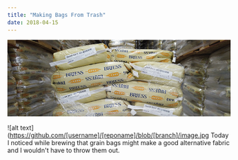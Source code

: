 ```yaml
---
title: "Making Bags From Trash"
date: 2018-04-15
---
```


![alt text](/assets/images/grain-bags-00.jpg)


![alt text](https://github.com/[username]/[reponame]/blob/[branch]/image.jpg
Today I noticed while brewing that grain bags might make a good alternative fabric and I wouldn't have to throw them out.
